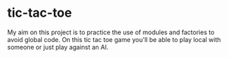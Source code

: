 # tic-tac-toe

My aim on this project is to practice the use of modules and factories to avoid global code. On this tic tac toe game you'll be able to play local with someone or just play against an AI.